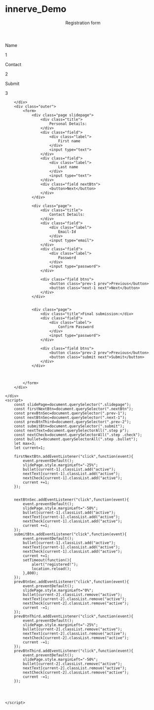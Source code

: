 # innerve_Demo
<!DOCTYPE html>
<html>
<head>
	<meta charset="utf-8">
	<meta name="viewport" content="width=device-width, initial-scale=1">
	<title>Registration form</title>
	<link rel="stylesheet" href="style.css">
  <link rel="stylesheet" href="https://use.fontawesome.com/releases/v5.15.4/css/all.css" 
    integrity="sha384-DyZ88mC6Up2uqS4h/KRgHuoeGwBcD4Ng9SiP4dIRy0EXTlnuz47vAwmeGwVChigm" 
    crossorigin="anonymous"/>
</head>
<body>
    <div class="container">
        <header>Registration form</header>
        <div class="bar">
            <div class="step">
                <p>Name</p>
                <div class="bullet">
                    <span>1</span>
                </div>
                <div class="check fas fa-check"></div>
            </div>
            <div class="step">
                <p>Contact</p>
                <div class="bullet">
                    <span>2</span>
                </div>
                <div class="check fas fa-check"></div>
            </div>
            <div class="step">
                <p>Submit</p>
                <div class="bullet">
                    <span>3</span>
                </div>
                <div class="check fas fa-check"></div>
            </div>
            
        </div>
        <div class="outer">
            <form>
                <div class="page slidepage">
                    <div class="title">
                        Personal Details:
                    </div>
                    <div class="field">
                        <div class="label">
                            First name
                        </div>
                        <input type="text">
                    </div>
                    <div class="field">
                        <div class="label">
                            Last name
                        </div>
                        <input type="text">
                    </div>
                    <div class="field nextBtn">
                        <button>Next</button>
                    </div>
                </div>

                <div class="page">
                    <div class="title">
                        Contact Details:
                    </div>
                    <div class="field">
                        <div class="label">
                            Email-Id
                        </div>
                        <input type="email">
                    </div>
                    <div class="field">
                        <div class="label">
                            Password
                        </div>
                        <input type="password">
                    </div>
                    
                    <div class="field btns">
                        <button class="prev-1 prev">Previous</button>
                        <button class="next-1 next">Next</button>
                    </div>
                </div>

                
                <div class="page">
                    <div class="title">Final submission:</div>
                    <div class="field">
                        <div class="label">
                            Confirm Password
                        </div>
                        <input type="password">
                    </div>
                    
                    <div class="field btns">
                        <button class="prev-2 prev">Previous</button>
                        <button class="submit next">Submit</button>
                    </div>
                </div>



            </form>
        </div>

    </div>
    <script>
        const slidePage=document.querySelector(".slidepage");
        const firstNextBtn=document.querySelector(".nextBtn");
        const prevBtnSec=document.querySelector(".prev-1");
        const nextBtnSec=document.querySelector(".next-1");
        const prevBtnThird=document.querySelector(".prev-2");
        const submitBtn=document.querySelector(".submit");
        const nextText=document.querySelectorAll(".step p");
        const nextCheck=document.querySelectorAll(".step .check");
        const bullet=document.querySelectorAll(".step .bullet");
        let max=3;
        let current=1;

        firstNextBtn.addEventListener("click",function(event){
            event.preventDefault();
            slidePage.style.marginLeft="-25%";
            bullet[current-1].classList.add("active");
            nextText[current-1].classList.add("active");
            nextCheck[current-1].classList.add("active");
            current +=1;
        });
        
    
        nextBtnSec.addEventListener("click",function(event){
            event.preventDefault();
            slidePage.style.marginLeft="-50%";
            bullet[current-1].classList.add("active");
            nextText[current-1].classList.add("active");
            nextCheck[current-1].classList.add("active");
            current +=1;
        });
        submitBtn.addEventListener("click",function(event){
            event.preventDefault();
            bullet[current-1].classList.add("active");
            nextText[current-1].classList.add("active");
            nextCheck[current-1].classList.add("active");
            current +=1;
            setTimeout(function(){
                alert("registered!");
                location.reload();
            },800);
        });
        prevBtnSec.addEventListener("click",function(event){
            event.preventDefault();
            slidePage.style.marginLeft="0%";
            bullet[current-2].classList.remove("active");
            nextText[current-2].classList.remove("active");
            nextCheck[current-2].classList.remove("active");
            current -=1;
        });
        prevBtnThird.addEventListener("click",function(event){
            event.preventDefault();
            slidePage.style.marginLeft="-25%";
            bullet[current-2].classList.remove("active");
            nextText[current-2].classList.remove("active");
            nextCheck[current-2].classList.remove("active");
            current -=1;
        });
        prevBtnThird.addEventListener("click",function(event){
            event.preventDefault();
            slidePage.style.marginLeft="-50%";
            bullet[current-2].classList.remove("active");
            nextText[current-2].classList.remove("active");
            nextCheck[current-2].classList.remove("active");
            current -=1;
        });
        

    

    </script>
</body>
</html>
